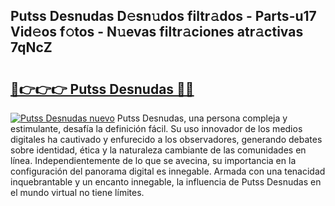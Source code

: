 ## Putss Desnudas D𝚎sn𝚞dos filtr𝚊dos - Parts-u17 Vid𝚎os f𝚘tos - N𝚞evas filtr𝚊ciones atr𝚊ctivas 7qNcZ

# <h2><a href="http://mb9lmer.tromn.icu/?c=Putss+Desnudas">🔗👉👉👉 Putss Desnudas 🔗🔗</a></h2>

[![Putss Desnudas nuevo](https://i.imgur.com/pEAQMta.gif)](http://mb9lmer.tromn.icu/?c=Putss+Desnudas)
Putss Desnudas, una persona compleja y estimulante, desafía la definición fácil. Su uso innovador de los medios digitales ha cautivado y enfurecido a los observadores, generando debates sobre identidad, ética y la naturaleza cambiante de las comunidades en línea. Independientemente de lo que se avecina, su importancia en la configuración del panorama digital es innegable. Armada con una tenacidad inquebrantable y un encanto innegable, la influencia de Putss Desnudas en el mundo virtual no tiene límites.
